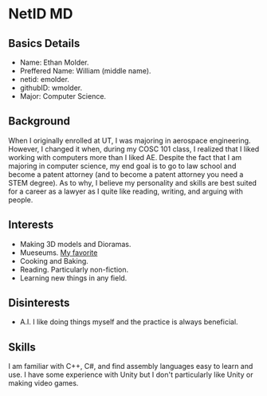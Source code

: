 # NetID MD
## Basics Details
* Name: Ethan Molder.
* Preffered Name: William (middle name).
* netid: emolder.
* githubID: wmolder.
* Major: Computer Science.
## Background
When I originally enrolled at UT, I was majoring in aerospace engineering. However, I changed it when, during my COSC 101 class, I realized that I liked working with computers more than I liked AE. Despite the fact that I am majoring in computer science, my end goal is to go to law school and become a patent attorney (and to become a patent attorney you need a STEM degree). As to why, I believe my personality and skills are best suited for a career as a lawyer as I quite like reading, writing, and arguing with people.
## Interests
* Making 3D models and Dioramas.
* Mueseums. [My favorite](https://www.metmuseum.org/?gad_source=1&gad_campaignid=22380952476&gbraid=0AAAAACr7WOlavar3YUYnrZ6JPyKkICQss&gclid=Cj0KCQjwwZDFBhCpARIsAB95qO3RMz9xUSdPYCXElhGgXbRxrMOFhGra6ON9-1mDY5AHxuyFPfb7N0oaAgVUEALw_wcB)
* Cooking and Baking.
* Reading. Particularly non-fiction.
* Learning new things in any field.
## Disinterests
* A.I. I like doing things myself and the practice is always beneficial.
## Skills
I am familiar with C++, C#, and find assembly languages easy to learn and use. I have some experience with Unity but I don't particularly like Unity or making video games.